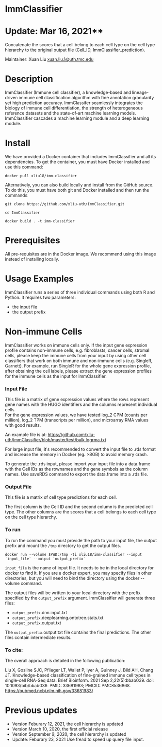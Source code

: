 # ImmClassifier


# Update: Mar 16, 2021**

Concatenate the scores that a cell belong to each cell type on the cell type hierarchy to the original output file (Cell_ID, ImmClassifier_prediction).


Maintainer: Xuan Liu <xuan.liu.1@uth.tmc.edu>


# Description

ImmClassifier (Immune cell classifier), a knowledge-based and lineage-driven immune cell classification algorithm with fine annotation granularity yet high prediction accuracy. ImmClassifer seamlessly integrates the biology of immune cell differentiation, the strength of heterogeneous reference datasets and the state-of-art machine learning models. ImmClassifier cascades a machine learning module and a deep learning module.

# Install

We have provided a Docker container that includes ImmClassifier and 
all its dependencies.  To get the container, you must have Docker installed
and use this command:
```
docker pull xliu18/imm-classifier
```


Alternatively, you can also build locally and install from the GitHub source.
To do this, you must have both git and Docker installed and then
run the commands:

```
git clone https://github.com/xliu-uth/ImmClassifier.git

cd ImmClassifier

docker build . -t imm-classifier
```


# Prerequisites

All pre-requisites are in the Docker image. We recommend using this image instead of installing locally.

# Usage Examples

ImmClassifier runs a series of three individual commands using both R and Python. It requires two parameters:
- the input file
- the output prefix


# Non-immune Cells

ImmClassifier works on immune cells only. If the input gene expression profile contains non-immune cells, e.g. fibroblasts, cancer cells, stromal cells, please keep the immune cells from your input by using other cell classifiers that work on both immune and non-immune cells (e.g. SingleR, Garnett). For example, run SingleR for the whole gene expression profile, after obtaining the cell labels, please extract the gene expression profiles for the immune cells as the input for ImmClassifier. 

### Input File

This file is a matrix of gene expression values where the rows represent gene names with the HUGO identifiers and the columns represent individual cells.  
For the gene expression values, we have tested log_2 CPM (counts per million), log_2 TPM (transcripts per million), and microarray RMA values with good results.

An example file is at:
https://github.com/xliu-uth/ImmClassifier/blob/master/test/bulk.logrma.txt

For large input file, it's recommended to convert the input file to .rds format and increase the memory in Docker (eg. >8GB) to avoid memory crash. 

To generate the .rds input, please import your input file into a data.frame with the Cell IDs as the rownames and the gene symbols as the column names. Use saveRDS command to export the data.frame into a .rds file. 


### Output File

This file is a matrix of cell type predictions for each cell.

The first column is the Cell ID and the second column is the predicted cell type. The other columns are the scores that a cell belongs to each cell type on the cell type hierarchy.  



### To run

To run the command you must provide the path to your input file, the output prefix and mount the `/tmp` directory to get the output files.
```
docker run --volume $PWD:/tmp -ti xliu18/imm-classifier --input `input_file` --output `output_prefix`
```

`input_file` is the name of input file.  It needs to be in the local 
directory for docker to find it.  If you are a docker expert, you may specify files in other directories, but you will need to bind the directory using the docker --volume command.  

The output files will be written to your local directory with the prefix specified by the `output_prefix` argument.   ImmClassifier will generate three
files:
* `output_prefix`.dnn.input.txt
* `output_prefix`.deeplearning.ontotree.stats.txt
* `output_prefix`.output.txt

The `output_prefix`.output.txt file contains the final predictions.
The other files contain intermediate results.





### To cite:

The overall approach is detailed in the following publication:

Liu X, Gosline SJC, Pflieger LT, Wallet P, Iyer A, Guinney J, Bild AH, Chang JT. Knowledge-based classification of fine-grained immune cell types in single-cell RNA-Seq data. Brief Bioinform. 2021 Sep 2;22(5):bbab039. doi: 10.1093/bib/bbab039. PMID: 33681983; PMCID: PMC8536868. https://pubmed.ncbi.nlm.nih.gov/33681983/



# Previous updates
* Version Feburary 12, 2021, the cell hierarchy is updated
* Version March 10, 2020, the first official release
* Version September 9, 2020, the cell hierarchy is updated
* Update: Feburary 23, 2021 Use fread to speed up query file input.
